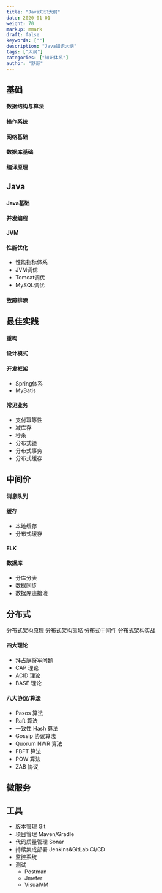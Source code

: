 ```yaml
---  
title: "Java知识大纲"  
date: 2020-01-01
weight: 70  
markup: mmark  
draft: false  
keywords: [""]  
description: "Java知识大纲"  
tags: ["大纲"]  
categories: ["知识体系"]  
author: "默哥"  
---  
```

## 基础
#### 数据结构与算法

#### 操作系统

#### 网络基础

#### 数据库基础

#### 编译原理

## Java
#### Java基础

#### 并发编程

#### JVM

#### 性能优化
* 性能指标体系
* JVM调优
* Tomcat调优
* MySQL调优

#### 故障排除

## 最佳实践

#### 重构

#### 设计模式

#### 开发框架
* Spring体系
* MyBatis

#### 常见业务
* 支付幂等性
* 减库存
* 秒杀
* 分布式锁
* 分布式事务
* 分布式缓存

## 中间价
#### 消息队列

#### 缓存
* 本地缓存
* 分布式缓存

#### ELK

#### 数据库
* 分库分表
* 数据同步
* 数据库连接池

## 分布式
分布式架构原理
分布式架构策略
分布式中间件
分布式架构实战
#### 四大理论
* 拜占庭将军问题
* CAP 理论
* ACID 理论
* BASE 理论

#### 八大协议/算法
* Paxos 算法
* Raft 算法
* 一致性 Hash 算法
* Gossip 协议算法
* Quorum NWR 算法
* FBFT 算法
* POW 算法
* ZAB 协议

## 微服务

## 工具
* 版本管理 Git
* 项目管理 Maven/Gradle
* 代码质量管理 Sonar
* 持续集成部署 Jenkins&GitLab CI/CD
* 监控系统
* 测试
    * Postman
    * Jmeter
    * VisualVM